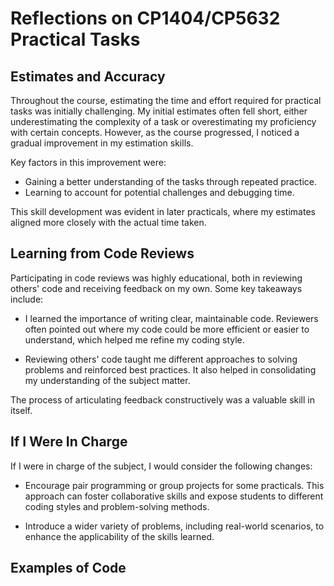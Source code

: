 # Reflections on CP1404/CP5632 Practical Tasks

## Estimates and Accuracy

Throughout the course, estimating the time and effort required for practical tasks was initially challenging. My initial estimates often fell short, either underestimating the complexity of a task or overestimating my proficiency with certain concepts. However, as the course progressed, I noticed a gradual improvement in my estimation skills.

Key factors in this improvement were:

- Gaining a better understanding of the tasks through repeated practice.
- Learning to account for potential challenges and debugging time.

This skill development was evident in later practicals, where my estimates aligned more closely with the actual time taken.

## Learning from Code Reviews

Participating in code reviews was highly educational, both in reviewing others' code and receiving feedback on my own. Some key takeaways include:

- I learned the importance of writing clear, maintainable code. Reviewers often pointed out where my code could be more efficient or easier to understand, which helped me refine my coding style.

- Reviewing others' code taught me different approaches to solving problems and reinforced best practices. It also helped in consolidating my understanding of the subject matter.

The process of articulating feedback constructively was a valuable skill in itself.

## If I Were In Charge

If I were in charge of the subject, I would consider the following changes:

- Encourage pair programming or group projects for some practicals. This approach can foster collaborative skills and expose students to different coding styles and problem-solving methods.

- Introduce a wider variety of problems, including real-world scenarios, to enhance the applicability of the skills learned.

## Examples of Code
